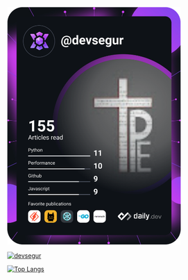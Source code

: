 
<a href="https://app.daily.dev/devsegur"><img src="https://raw.githubusercontent.com/devsegur/devsegur/main/devcard.svg" width="400" alt="Everton Segur's Dev Card"/></a>


[![devsegur](https://github-readme-stats.vercel.app/api?username=devsegur&show_icons=true&theme=radical)](https://github.com/anuraghazra/github-readme-stats)

[![Top Langs](https://github-readme-stats.vercel.app/api/top-langs/?username=devsegur&show_icons=true&theme=radical)](https://github.com/anuraghazra/github-readme-stats)
